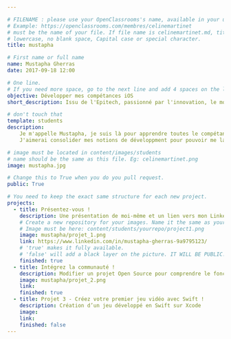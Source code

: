 ```yaml
---

# FILENAME : please use your OpenClassrooms's name, available in your url.
# Example: https://openclassrooms.com/membres/celinemartinet
# must be the name of your file. If file name is celinemartinet.md, title is celinemartinet.
# lowercase, no blank space, Capital case or special character.
title: mustapha

# First name or full name
name: Mustapha Gherras
date: 2017-09-18 12:00

# One line.
# If you need more space, go to the next line and add 4 spaces on the left, as in 'description'.
objective: Développer mes compétances iOS
short_description: Issu de l'Epitech, passionné par l'innovation, le monde du numérique et plus particulièrement le développement iOS.

# don't touch that
template: students
description: 
	Je m'appelle Mustapha, je suis là pour apprendre toutes le compétances nécessaires pour devenir dév iOS.
	J'aimerai consolider mes notions de développment pour pouvoir me lancer dans la vie active.

# image must be located in content/images/students
# name should be the same as this file. Eg: celinemartinet.png
image: mustapha.jpg

# Change this to True when you do you pull request.
public: True

# You need to keep the exact same structure for each new project.
projects:
  - title: Présentez-vous !
    description: Une présentation de moi-même et un lien vers mon LinkedIn.
    # Create a new repository for your images. Name it the same as your nickname and profile picture.
    # Image must be here: content/students/yourrepo/project1.png
    image: mustapha/projet_1.png
    link: https://www.linkedin.com/in/mustapha-gherras-9a9795123/
    # 'true' makes it fully available.
    # 'false' will add a black layer on the picture. IT WILL BE PUBLIC!
    finished: true
  - title: Intégrez la communauté !
    description: Modifier un projet Open Source pour comprendre le fonctionnement de Git, de Github et des pull requests. 
    image: mustapha/projet_2.png
    link: 
    finished: true
  - title: Projet 3 - Créez votre premier jeu vidéo avec Swift !
    description: Création d’un jeu développé en Swift sur Xcode
    image: 
    link: 
    finished: false
---
```

